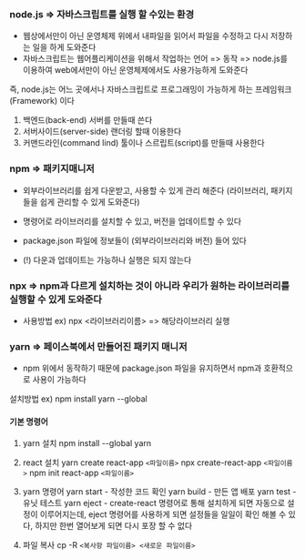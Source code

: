### node.js => 자바스크립트를 실행 할 수있는 환경

- 웹상에서만이 아닌 운영체제 위에서 내파일을 읽어서 파일을 수정하고 다시 저장하는 일을 하게 도와준다
- 자바스크립트는 웹어플리케이션을 위해서 작업하는 언어 => 동작 => node.js를 이용하여 web에서만이 아닌 운영체제에서도 사용가능하게 도와준다

즉, node.js는 어느 곳에서나 자바스크립트로 프로그래밍이 가능하게 하는 프레임워크(Framework) 이다

1. 백엔드(back-end) 서버를 만들때 쓴다
2. 서버사이드(server-side) 랜더링 할때 이용한다
3. 커맨드라인(command lind) 툴이나 스르립트(script)를 만들때 사용한다

### npm => 패키지매니저

- 외부라이브러리를 쉽게 다운받고, 사용할 수 있게 관리 해준다
  (라이브러리, 패키지들을 쉽게 관리할 수 있게 도와준다)

- 명령어로 라이브러리를 설치할 수 있고, 버전을 업데이트할 수 있다
- package.json 파일에 정보들이 (외부라이브러리와 버전) 들어 있다

* (!) 다운과 업데이트는 가능하나 실행은 되지 않는다

### npx => npm과 다르게 설치하는 것이 아니라 우리가 원하는 라이브러리를 실행할 수 있게 도와준다

- 사용방법 ex) npx <라이브러리이름> => 해당라이브러리 실행

### yarn => 페이스북에서 만들어진 패키지 매니저

- npm 위에서 동작하기 때문에 package.json 파일을 유지하면서 npm과 호환적으로 사용이 가능하다

설치방법 ex) npm install yarn --global

#### 기본 명령어

1. yarn 설치
npm install --global yarn

2. react 설치
yarn create react-app `<파일이름>`
npx create-react-app `<파일이름>`
npm init react-app `<파일이름>`

3. yarn 명령어
yarn start - 작성한 코드 확인
yarn build - 만든 앱 배포
yarn test - 유닛 테스트
yarn eject - create-react 명령어로 통해 설치하게 되면 자동으로 설정이 이루어지는데, eject 명령어를 사용하게 되면 설정들을 일일이 확인 해볼 수 있다, 하지만 한번 열어보게 되면 다시 포장 할 수 없다

4. 파일 복사
cp -R `<복사항 파일이름> <새로운 파일이름>`
